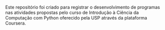 Este repositório foi criado para registrar o desenvolvimento de programas nas atividades propostas pelo curso de Introdução à Ciência da Computação com Python oferecido pela USP através da plataforma Coursera. 